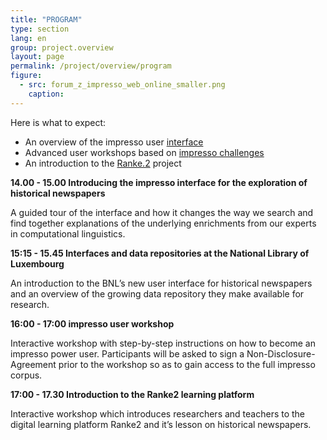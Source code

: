 ```yaml
---
title: "PROGRAM"
type: section
lang: en
group: project.overview
layout: page
permalink: /project/overview/program
figure:
  - src: forum_z_impresso_web_online_smaller.png
    caption:
---
```


Here is what to expect:

+ An overview of the impresso user [interface](https://impresso-project.ch/app/)
+ Advanced user workshops based on [impresso challenges](https://impresso-project.ch/assets/impresso-challenges-1.2.3.pdf)
+ An introduction to the [Ranke.2](https://ranke2.uni.lu/u/exploring-historical-newspapers/) project

**14.00 - 15.00 Introducing the impresso interface for the exploration of historical newspapers**

A guided tour of the interface and how it changes the way we search and find together explanations of the underlying enrichments from our experts in computational linguistics.

**15:15 - 15.45 Interfaces and data repositories at the National Library of Luxembourg**

An introduction to the BNL’s new user interface for historical newspapers and an overview of the growing data repository they make available for research.

**16:00 - 17:00 impresso user workshop**

Interactive workshop with step-by-step instructions on how to become an impresso power user. Participants will be asked to sign a Non-Disclosure-Agreement prior to the workshop so as to gain access to the full impresso corpus.


**17:00 - 17.30 Introduction to the Ranke2 learning platform**

Interactive workshop which introduces researchers and teachers to the digital learning platform Ranke2 and it’s lesson on historical newspapers.
